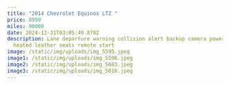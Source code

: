 ```yaml
---
title: "2014 Chevrolet Equinox LTZ "
price: 8999
miles: 90000
date: 2024-12-31T03:05:49.878Z
description: Lane departure warning collision alert backup camera power liftgate
  heated leather seats remote start
image: /static/img/uploads/img_5595.jpeg
image1: /static/img/uploads/img_5596.jpeg
image2: /static/img/uploads/img_5603.jpeg
image3: /static/img/uploads/img_5610.jpeg
---
```

